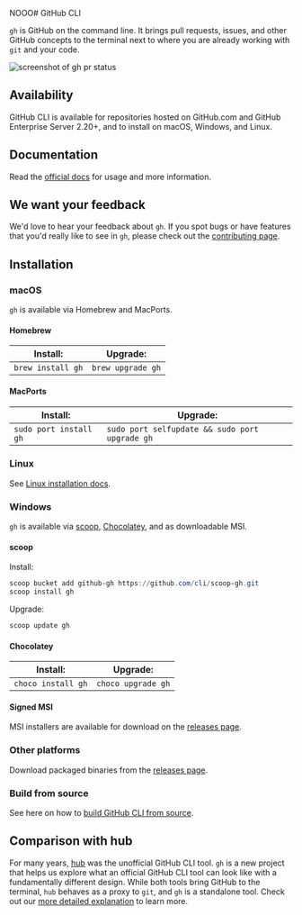 NOOO# GitHub CLI

`gh` is GitHub on the command line. It brings pull requests, issues, and other GitHub concepts to the terminal next to where you are already working with `git` and your code.

![screenshot of gh pr status](https://user-images.githubusercontent.com/98482/84171218-327e7a80-aa40-11ea-8cd1-5177fc2d0e72.png)

## Availability

GitHub CLI is available for repositories hosted on GitHub.com and GitHub Enterprise Server 2.20+, and to install on macOS, Windows, and Linux. 


## Documentation

Read the [official docs][] for usage and more information.



## We want your feedback

We'd love to hear your feedback about `gh`. If you spot bugs or have features that you'd really like to see in `gh`, please check out the [contributing page][].



<!-- this anchor is linked to from elsewhere, so avoid renaming it -->
## Installation

### macOS

`gh` is available via Homebrew and MacPorts.

#### Homebrew

|Install:|Upgrade:|
|---|---|
|`brew install gh`|`brew upgrade gh`|

#### MacPorts

|Install:|Upgrade:|
|---|---|
|`sudo port install gh`|`sudo port selfupdate && sudo port upgrade gh`|



### Linux

See [Linux installation docs](/docs/install_linux.md).

### Windows

`gh` is available via [scoop][], [Chocolatey][], and as downloadable MSI.

#### scoop

Install:

```powershell
scoop bucket add github-gh https://github.com/cli/scoop-gh.git
scoop install gh
```

Upgrade:

```powershell
scoop update gh
```

#### Chocolatey

|Install:|Upgrade:|
|---|---|
|`choco install gh`|`choco upgrade gh`|


#### Signed MSI

MSI installers are available for download on the [releases page][].

### Other platforms

Download packaged binaries from the [releases page][].

### Build from source

See here on how to [build GitHub CLI from source][build from source].

## Comparison with hub

For many years, [hub][] was the unofficial GitHub CLI tool. `gh` is a new project that helps us explore
what an official GitHub CLI tool can look like with a fundamentally different design. While both
tools bring GitHub to the terminal, `hub` behaves as a proxy to `git`, and `gh` is a standalone
tool. Check out our [more detailed explanation][gh-vs-hub] to learn more.


[official docs]: https://cli.github.com/manual
[scoop]: https://scoop.sh
[Chocolatey]: https://chocolatey.org
[releases page]: https://github.com/cli/cli/releases/latest
[hub]: https://github.com/github/hub
[contributing page]: https://github.com/cli/cli/blob/trunk/.github/CONTRIBUTING.md
[gh-vs-hub]: /docs/gh-vs-hub.md
[build from source]: /docs/source.md
